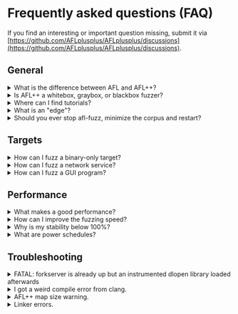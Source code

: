 # Frequently asked questions (FAQ)

If you find an interesting or important question missing, submit it via
[https://github.com/AFLplusplus/AFLplusplus/discussions](https://github.com/AFLplusplus/AFLplusplus/discussions).

## General

<details>
  <summary id="what-is-the-difference-between-afl-and-aflplusplus">What is the difference between AFL and AFL++?</summary><p>

  AFL++ is a superior fork to Google's AFL - more speed, more and better
  mutations, more and better instrumentation, custom module support, etc.

  American Fuzzy Lop (AFL) was developed by Michał "lcamtuf" Zalewski starting
  in 2013/2014, and when he left Google end of 2017 he stopped developing it.

  At the end of 2019, the Google fuzzing team took over maintenance of AFL,
  however, it is only accepting PRs from the community and is not developing
  enhancements anymore.

  In the second quarter of 2019, 1 1/2 years later, when no further development
  of AFL had happened and it became clear there would none be coming, AFL++ was
  born, where initially community patches were collected and applied for bug
  fixes and enhancements. Then from various AFL spin-offs - mostly academic
  research - features were integrated. This already resulted in a much advanced
  AFL.

  Until the end of 2019, the AFL++ team had grown to four active developers
  which then implemented their own research and features, making it now by far
  the most flexible and feature rich guided fuzzer available as open source. And
  in independent fuzzing benchmarks it is one of the best fuzzers available,
  e.g.,
  [Fuzzbench Report](https://www.fuzzbench.com/reports/2020-08-03/index.html).
</p></details>

<details>
  <summary id="is-afl-a-whitebox-graybox-or-blackbox-fuzzer">Is AFL++ a whitebox, graybox, or blackbox fuzzer?</summary><p>

  The definition of the terms whitebox, graybox, and blackbox fuzzing varies
  from one source to another. For example, "graybox fuzzing" could mean
  binary-only or source code fuzzing, or something completely different.
  Therefore, we try to avoid them.

  [The Fuzzing Book](https://www.fuzzingbook.org/html/GreyboxFuzzer.html#AFL:-An-Effective-Greybox-Fuzzer)
  describes the original AFL to be a graybox fuzzer. In that sense, AFL++ is
  also a graybox fuzzer.
</p></details>

<details>
  <summary id="where-can-i-find-tutorials">Where can I find tutorials?</summary><p>

  We compiled a list of tutorials and exercises, see
  [tutorials.md](tutorials.md).
</p></details>

<details>
  <summary id="what-is-an-edge">What is an "edge"?</summary><p>

  A program contains `functions`, `functions` contain the compiled machine code.
  The compiled machine code in a `function` can be in a single or many `basic
  blocks`. A `basic block` is the **largest possible number of subsequent machine
  code instructions** that has **exactly one entry point** (which can be be entered by
  multiple other basic blocks) and runs linearly **without branching or jumping to
  other addresses** (except at the end).
  一个程序包含了`函数`，`函数`中包含了编译后的机器代码。函数中的编译后的机器代码可以在一个或多个`基本块`中。`基本块`是**连续的机器代码指令的最大可能数量**，它有**一个明确的入口点**（可以由多个其他基本块进入）并且线性运行，**不会分支或跳转到其他地址**（除非在结束时）。

  ```
  function() {
    A:
      some
      code
    B:
      if (x) goto C; else goto D;
    C:
      some code
      goto E
    D:
      some code
      goto B
    E:
      return
  }
  ```

  Every code block between two jump locations is a `basic block`.
  在两个跳转位置之间的每一个代码块都是一个`基本块`。

  An `edge` is then the unique relationship between two directly connected
  `basic blocks` (from the code example above):
  然后，`边`就是两个直接连接的`基本块`之间的唯一关系（如上面的代码示例）：

  ```
                Block A
                  |
                  v
                Block B  <------+
              /        \       |
              v          v      |
          Block C    Block D --+
              \
                v
                Block E
  ```

  Every line between two blocks is an `edge`. Note that a few basic block loop
  to itself, this too would be an edge.
  在两个块之间的每一行都是一个`边`。请注意，有些基本块会循环到自身，这也会是一个边。
  
</p></details>

<details>
  <summary id="should-you-ever-stop-afl-fuzz-minimize-the-corpus-and-restart">Should you ever stop afl-fuzz, minimize the corpus and restart?</summary><p>

  To stop afl-fuzz, minimize it's corpus and restart you would usually do:
  要停止afl-fuzz，最小化它的语料库并重新启动，你通常会这样做：

  ```
  Control-C  # to terminate afl-fuzz
  $ afl-cmin -T nproc -i out/default/queue -o minimized_queue -- ./target
  $ AFL_FAST_CAL=1 AFL_CMPLOG_ONLY_NEW=1 afl-fuzz -i minimized_queue -o out2 [other options] -- ./target
  ```

  If this improves fuzzing or not is debated and no consensus has been reached
  or in-depth analysis been performed.
  这样做是否可以提高模糊测试的效果尚有争议，尚未达成共识或进行深入分析。

  On the pro side:
    * The queue/corpus is reduced (up to 20%) by removing intermediate paths
      that are maybe not needed anymore.
  正面的观点：
    * 通过移除可能不再需要的中间路径，队列/语料库被减少（最多20%）。

  On the con side:
    * Fuzzing time is lost for the time the fuzzing is stopped, minimized and
      restarted.
  反面的观点：
    * 在模糊测试停止、最小化和重新启动的时间里，模糊测试的时间被浪费了。

  The the big question:
    * Does a minimized queue/corpus improve finding new coverage or does it
      hinder it?
  一个大问题：
    * 最小化的队列/语料库是否有助于找到新的覆盖率，还是阻碍了它？

  The AFL++ team's own limited analysis seem to to show that keeping
  intermediate paths help to find more coverage, at least for afl-fuzz.
  AFL++团队自己的有限分析似乎表明，保留中间路径有助于找到更多的覆盖率，至少对于afl-fuzz是这样。

  For honggfuzz in comparison it is a good idea to restart it from time to
  time if you have other fuzzers (e.g: AFL++) running in parallel to sync
  the finds of other fuzzers to honggfuzz as it has no syncing feature like
  AFL++ or libfuzzer.
  对于honggfuzz来说，如果你有其他的模糊测试器（例如：AFL++）并行运行，那么不时地重新启动它是个好主意，以便将其他模糊测试器的发现同步到honggfuzz，因为它没有像AFL++或libfuzzer那样的同步功能。

</p></details>

## Targets

<details>
  <summary id="how-can-i-fuzz-a-binary-only-target">How can I fuzz a binary-only target?</summary><p>

  AFL++ is a great fuzzer if you have the source code available.

  However, if there is only the binary program and no source code available,
  then the standard non-instrumented mode is not effective.

  To learn how these binaries can be fuzzed, read
  [fuzzing_binary-only_targets.md](fuzzing_binary-only_targets.md).
</p></details>

<details>
  <summary id="how-can-i-fuzz-a-network-service">How can I fuzz a network service?</summary><p>

  The short answer is - you cannot, at least not "out of the box".

  For more information on fuzzing network services, see
  [best_practices.md#fuzzing-a-network-service](best_practices.md#fuzzing-a-network-service).
</p></details>

<details>
  <summary id="how-can-i-fuzz-a-gui-program">How can I fuzz a GUI program?</summary><p>

  Not all GUI programs are suitable for fuzzing. If the GUI program can read the
  fuzz data from a file without needing any user interaction, then it would be
  suitable for fuzzing.

  For more information on fuzzing GUI programs, see
  [best_practices.md#fuzzing-a-gui-program](best_practices.md#fuzzing-a-gui-program).
</p></details>

## Performance

<details>
  <summary id="what-makes-a-good-performance">What makes a good performance?</summary><p>

  Good performance generally means "making the fuzzing results better". This can
  be influenced by various factors, for example, speed (finding lots of paths
  quickly) or thoroughness (working with decreased speed, but finding better
  mutations).
  良好的性能通常意味着"使模糊测试结果更好"。这可以受到各种因素的影响，例如，速度（快速找到大量的路径）或彻底性（以降低的速度工作，但找到更好的变异）。
</p></details>

<details>
  <summary id="how-can-i-improve-the-fuzzing-speed">How can I improve the fuzzing speed?</summary><p>

  There are a few things you can do to improve the fuzzing speed, see
  [best_practices.md#improving-speed](best_practices.md#improving-speed).
</p></details>

<details>
  <summary id="why-is-my-stability-below-100percent">Why is my stability below 100%?</summary><p>

  Stability is measured by how many percent of the edges in the target are
  "stable". Sending the same input again and again should take the exact same
  path through the target every time. If that is the case, the stability is
  100%.
  稳定性是通过目标中的边缘的百分比来衡量的，这些边缘是"稳定的"。反复发送相同的输入应该每次都通过目标的完全相同的路径。如果是这样，稳定性就是100%。

  If, however, randomness happens, e.g., a thread reading other external data,
  reaction to timing, etc., then in some of the re-executions with the same data
  the edge coverage result will be different across runs. Those edges that
  change are then flagged "unstable".
  然而，如果发生随机性，例如，一个线程读取其他外部数据，对时间的反应等，那么在使用相同数据的一些重新执行中，边缘覆盖结果在运行之间会有所不同。那些改变的边缘然后被标记为"不稳定"。

  The more "unstable" edges there are, the harder it is for AFL++ to identify
  valid new paths.
  "不稳定"的边缘越多，AFL++识别有效新路径就越困难。

  If you fuzz in persistent mode (`AFL_LOOP` or `LLVMFuzzerTestOneInput()`
  harnesses, a large number of unstable edges can mean that the target keeps
  internal state and therefore it is possible that crashes cannot be replayed.
  In such a case do either **not** fuzz in persistent mode (remove `AFL_LOOP()`
  from your harness or call `LLVMFuzzerTestOneInput()` harnesses with `@@`),
  or set a low  `AFL_LOOP` value, e.g. 100, and enable `AFL_PERSISTENT_RECORD`
  in `config.h` with the same value.
  如果你在持久模式下进行模糊测试（`AFL_LOOP`或`LLVMFuzzerTestOneInput()`harness），大量的不稳定边缘可能意味着目标保持内部状态，因此可能无法重放崩溃。在这种情况下，要么**不**在持久模式下进行模糊测试（从你的马甲中移除`AFL_LOOP()`，或者用`@@`调用`LLVMFuzzerTestOneInput()`harness），要么设置一个低的`AFL_LOOP`值，例如100，并在`config.h`中启用`AFL_PERSISTENT_RECORD`，值也是相同的。

  A value above 90% is usually fine and a value above 80% is also still ok, and
  even a value above 20% can still result in successful finds of bugs. However,
  it is recommended that for values below 90% or 80% you should take
  countermeasures to improve stability.
  通常来说，超过90%的值是可以接受的，超过80%的值也还可以，甚至超过20%的值仍然可以成功地找到错误。然而，建议对于低于90%或80%的值，你应该采取对策来提高稳定性。

  For more information on stability and how to improve the stability value, see
  [best_practices.md#improving-stability](best_practices.md#improving-stability).
  关于稳定性以及如何提高稳定性值的更多信息，请参见[best_practices.md#improving-stability](best_practices.md#improving-stability)。
</p></details>

<details>
  <summary id="what-are-power-schedules">What are power schedules?</summary><p>

  Not every item in our queue/corpus is the same, some are more interesting,
  others provide little value.
  A power schedule measures how "interesting" a value is, and depending on
  the calculated value spends more or less time mutating it.

  AFL++ comes with several power schedules, initially ported from
  [AFLFast](https://github.com/mboehme/aflfast), however, modified to be more
  effective and several more modes added.

  The most effective modes are `-p fast` (default) and `-p explore`.

  If you fuzz with several parallel afl-fuzz instances, then it is beneficial
  to assign a different schedule to each instance, however the majority should
  be `fast` and `explore`.

  It does not make sense to explain the details of the calculation and
  reasoning behind all of the schedules. If you are interested, read the source
  code and the AFLFast paper.
</p></details>

## Troubleshooting

<details>
  <summary id="fatal-forkserver-is-already-up-but-an-instrumented-dlopen-library-loaded-afterwards">FATAL: forkserver is already up but an instrumented dlopen library loaded afterwards</summary><p>

  It can happen that you see this error on startup when fuzzing a target:

  ```
  [-] FATAL: forkserver is already up, but an instrumented dlopen() library
             loaded afterwards. You must AFL_PRELOAD such libraries to be able
             to fuzz them or LD_PRELOAD to run outside of afl-fuzz.
             To ignore this set AFL_IGNORE_PROBLEMS=1.
  ```

  As the error describes, a dlopen() call is happening in the target that is
  loading an instrumented library after the forkserver is already in place. This
  is a problem for afl-fuzz because when the forkserver is started, we must know
  the map size already and it can't be changed later.

  The best solution is to simply set `AFL_PRELOAD=foo.so` to the libraries that
  are dlopen'ed (e.g., use `strace` to see which), or to set a manual forkserver
  after the final dlopen().

  If this is not a viable option, you can set `AFL_IGNORE_PROBLEMS=1` but then
  the existing map will be used also for the newly loaded libraries, which
  allows it to work, however, the efficiency of the fuzzing will be partially
  degraded. Note that there is additionally `AFL_IGNORE_PROBLEMS_COVERAGE` to
  additionally tell AFL++ to ignore any coverage from the late loaded libaries.
</p></details>

<details>
  <summary id="i-got-a-weird-compile-error-from-clang">I got a weird compile error from clang.</summary><p>

  If you see this kind of error when trying to instrument a target with
  afl-cc/afl-clang-fast/afl-clang-lto:

  ```
  /prg/tmp/llvm-project/build/bin/clang-13: symbol lookup error: /usr/local/bin/../lib/afl//cmplog-instructions-pass.so: undefined symbol: _ZNK4llvm8TypeSizecvmEv
  clang-13: error: unable to execute command: No such file or directory
  clang-13: error: clang frontend command failed due to signal (use -v to see invocation)
  clang version 13.0.0 (https://github.com/llvm/llvm-project 1d7cf550721c51030144f3cd295c5789d51c4aad)
  Target: x86_64-unknown-linux-gnu
  Thread model: posix
  InstalledDir: /prg/tmp/llvm-project/build/bin
  clang-13: note: diagnostic msg:
  ********************
  ```

  Then this means that your OS updated the clang installation from an upgrade
  package and because of that the AFL++ llvm plugins do not match anymore.

  Solution: `git pull ; make clean install` of AFL++.
</p></details>

<details>
  <summary id="afl-map-size-warning">AFL++ map size warning.</summary><p>

  When you run a large instrumented program stand-alone or via afl-showmap
  you might see a warning like the following:

  ```
  Warning: AFL++ tools might need to set AFL_MAP_SIZE to 223723 to be able to run this instrumented program if this crashes!
  ```

  Depending how the target works it might also crash afterwards.

  Solution: just do an `export AFL_MAP_SIZE=(the value in the warning)`.
</p></details>

<details>
  <summary id="linker-errors">Linker errors.</summary><p>

  If you compile C++ harnesses and see `undefined reference` errors for
  variables named `__afl_...`, e.g.:

  ```
  /usr/bin/ld: /tmp/test-d3085f.o: in function `foo::test()':
  test.cpp:(.text._ZN3fooL4testEv[_ZN3fooL4testEv]+0x35): undefined reference to `foo::__afl_connected'
  clang: error: linker command failed with exit code 1 (use -v to see invocation)
  ```

  Then you use AFL++ macros like `__AFL_LOOP` within a namespace and this
  will not work.

  Solution: Move that harness portion to the global namespace, e.g. before:
  ```
  #include <cstdio>
  namespace foo {
    static void test() {
      while(__AFL_LOOP(1000)) {
        foo::function();
      }
    }
  }

  int main(int argc, char** argv) {
    foo::test();
    return 0;
  }
  ```
  after:
  ```
  #include <cstdio>
  static void mytest() {
    while(__AFL_LOOP(1000)) {
      foo::function();
    }
  }
  namespace foo {
    static void test() {
      mytest();
    }
  }
  int main(int argc, char** argv) {
    foo::test();
    return 0;
  }
  ```
</p></details>

